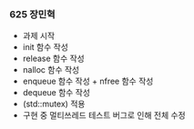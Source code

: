 ### 625 장민혁 
- 과제 시작
- init 함수 작성
- release 함수 작성
- nalloc 함수 작성
- enqueue 함수 작성 + nfree 함수 작성
- dequeue 함수 작성
- (std::mutex) 적용
- 구현 중 멀티쓰레드 테스트 버그로 인해 전체 수정
